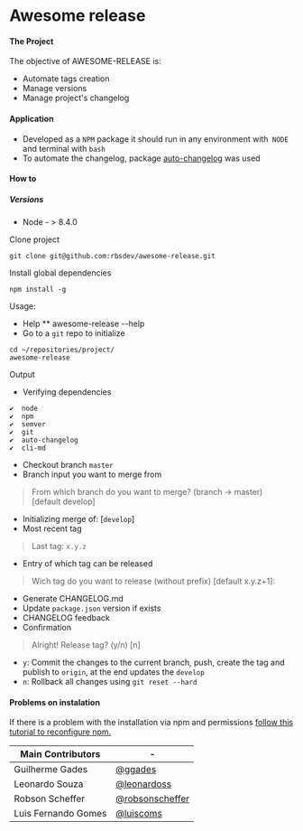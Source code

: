 # Awesome release

#### The Project

The objective of AWESOME-RELEASE is:
- Automate tags creation
- Manage versions
- Manage project's changelog

#### Application
 - Developed as a `NPM` package it should run in any environment with` NODE` and terminal with `bash`
 - To automate the changelog, package [auto-changelog][df-auto-changelog] was used

#### How to
##### Versions
* Node - > 8.4.0

Clone project
```
git clone git@github.com:rbsdev/awesome-release.git
```

Install global dependencies
```
npm install -g
```

Usage:
 * Help
 ** awesome-release --help
 * Go to a `git` repo to initialize
```
cd ~/repositories/project/
awesome-release
```
Output
* Verifying dependencies
```
✔  node
✔  npm
✔  semver
✔  git
✔  auto-changelog
✔  cli-md
```
* Checkout branch `master`
* Branch input you want to merge from
>    From which branch do you want to merge? (branch → master) [default develop]
* Initializing merge of: [`develop`]
* Most recent tag
> Last tag:  `x.y.z`
* Entry of which tag can be released
> Wich tag do you want to release (without prefix) [default x.y.z+1]:
* Generate CHANGELOG.md
* Update `package.json` version if exists
* CHANGELOG feedback
* Confirmation
> Alright! Release tag? (y/n) [n]
* `y`: Commit the changes to the current branch, push, create the tag and publish to `origin`, at the end updates the `develop`
* `n`: Rollback all changes using `git reset --hard`

#### Problems on instalation

If there is a problem with the installation via npm and permissions <a href="https://docs.npmjs.com/resolving-eacces-permissions-errors-when-installing-packages-globally" >follow this tutorial to reconfigure npm.</a>

| Main Contributors | - |
| ------ | ------ |
| Guilherme Gades | [@ggades](https://github.com/ggades) |
| Leonardo Souza | [@leonardoss](https://github.com/leonardoss) |
| Robson Scheffer | [@robsonscheffer](https://github.com/robsonscheffer) |
| Luis Fernando Gomes | [@luiscoms](https://github.com/luiscoms)  |

[//]: #
   [df-auto-changelog]: <https://github.com/CookPete/auto-changelog>
